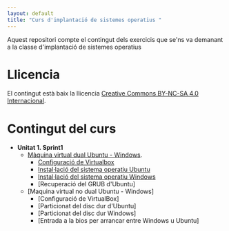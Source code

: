 ```yaml
---
layout: default
title: "Curs d'implantació de sistemes operatius "
---
```


Aquest repositori compte el contingut dels exercicis que se'ns va demanant a la classe d'implantació de sistemes operatius

# Llicencia

El contingut està baix la llicencia [Creative Commons BY-NC-SA 4.0 Internacional](LICENSE.md).

# Contingut del curs
- **Unitat 1. Sprint1**
   - [Màquina virtual dual Ubuntu - Windows](sp1/index.md).
      - [Configuració de Virtualbox](sp1/index.md#configuracio-de-virtualbox)
      - [Instal·lació del sistema operatiu Ubuntu](sp1/index.md#instal·lacio-del-sistema-operatiu-ubuntu)
      - [Instal·lació del sistema operatiu Windows](sp1/index.md#instal·lacio-del-sistema-operatiu-windows-a-la-maquina-virtual)
      - [Recuperació del GRUB d'Ubuntu]
   - [Maquina virtual no dual Ubuntu - Windows]
      - [Configuració de VirtualBox]
      - [Particionat del disc dur d'Ubuntu]
      - [Particionat del disc dur Windows]
      - [Entrada a la bios per arrancar entre Windows u Ubuntu]


